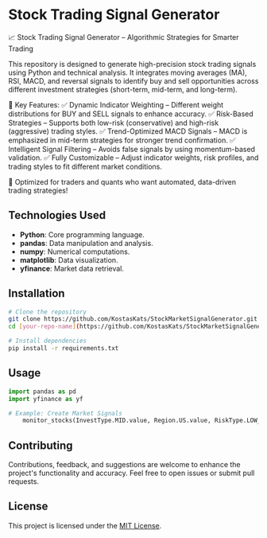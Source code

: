 # Stock Trading Signal Generator

📈 Stock Trading Signal Generator – Algorithmic Strategies for Smarter Trading

This repository is designed to generate high-precision stock trading signals using Python and technical analysis. It integrates moving averages (MA), RSI, MACD, and reversal signals to identify buy and sell opportunities across different investment strategies (short-term, mid-term, and long-term).

🔹 Key Features:
✅ Dynamic Indicator Weighting – Different weight distributions for BUY and SELL signals to enhance accuracy.
✅ Risk-Based Strategies – Supports both low-risk (conservative) and high-risk (aggressive) trading styles.
✅ Trend-Optimized MACD Signals – MACD is emphasized in mid-term strategies for stronger trend confirmation.
✅ Intelligent Signal Filtering – Avoids false signals by using momentum-based validation.
✅ Fully Customizable – Adjust indicator weights, risk profiles, and trading styles to fit different market conditions.

🚀 Optimized for traders and quants who want automated, data-driven trading strategies!

## Technologies Used
- **Python**: Core programming language.
- **pandas**: Data manipulation and analysis.
- **numpy**: Numerical computations.
- **matplotlib**: Data visualization.
- **yfinance**: Market data retrieval.

## Installation
```bash
# Clone the repository
git clone https://github.com/KostasKats/StockMarketSignalGenerator.git
cd [your-repo-name](https://github.com/KostasKats/StockMarketSignalGenerator)

# Install dependencies
pip install -r requirements.txt
```

## Usage
```python
import pandas as pd
import yfinance as yf

# Example: Create Market Signals
    monitor_stocks(InvestType.MID.value, Region.US.value, RiskType.LOW_RISK.value)

```

## Contributing
Contributions, feedback, and suggestions are welcome to enhance the project's functionality and accuracy. Feel free to open issues or submit pull requests.

## License
This project is licensed under the [MIT License](LICENSE).
